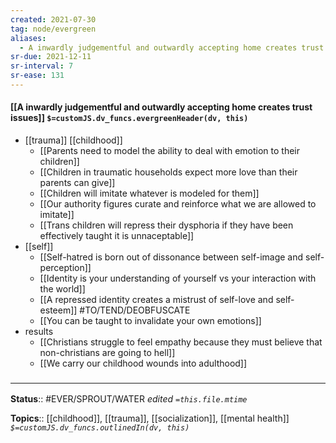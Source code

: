 ```yaml
---
created: 2021-07-30
tag: node/evergreen 
aliases:
  - A inwardly judgementful and outwardly accepting home creates trust issues
sr-due: 2021-12-11
sr-interval: 7
sr-ease: 131
---
```


#### [[A inwardly judgementful and outwardly accepting home creates trust issues]] `$=customJS.dv_funcs.evergreenHeader(dv, this)`

- [[trauma]] [[childhood]]
    - [[Parents need to model the ability to deal with emotion to their children]]
    - [[Children in traumatic households expect more love than their parents can give]]
    - [[Children will imitate whatever is modeled for them]]
    - [[Our authority figures curate and reinforce what we are allowed to imitate]]
    - [[Trans children will repress their dysphoria if they have been effectively taught it is unnaceptable]]
- [[self]]
    - [[Self-hatred is born out of dissonance between self-image and self-perception]]
    - [[Identity is your understanding of yourself vs your interaction with the world]]
    - [[A repressed identity creates a mistrust of self-love and self-esteem]] #TO/TEND/DEOBFUSCATE 
    - [[You can be taught to invalidate your own emotions]]
- results
    - [[Christians struggle to feel empathy because they must believe that non-christians are going to hell]]
    - [[We carry our childhood wounds into adulthood]]

### <hr class="footnote"/>

**Status**:: #EVER/SPROUT/WATER 
*edited `=this.file.mtime`*

**Topics**:: [[childhood]], [[trauma]], [[socialization]], [[mental health]]
*`$=customJS.dv_funcs.outlinedIn(dv, this)`*

